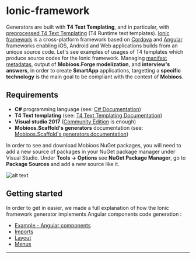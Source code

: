 # Ionic-framework

Generators are built with **T4 Text Templating**, and in particular, with [preprocessed T4 Text Templating](https://docs.microsoft.com/en-us/visualstudio/modeling/run-time-text-generation-with-t4-text-templates) (T4 Runtime text templates). [Ionic framework](https://ionicframework.com/) is a cross-platform framework based on [Cordova](https://cordova.apache.org/) and [Angular](https://angular.io/) frameworks enabling iOS, Android and Web applications builds from an unique source code. Let's see examples of usages of T4 templates which produce source codes for the Ionic framework. Managing [manifest metadatas](http://www.mobioos.ai), output of **Mobioos.Forge modelization**, and **interview's answers**, in order to create **SmartApp** applications, targetting a **specific technology** is the main goal to be compliant with the context of **Mobioos**.

## Requirements

- **C#** programming language (see: [C# Documentation](https://docs.microsoft.com/en-us/dotnet/csharp/programming-guide))
- **T4 Text templating** (see: [T4 Text Templating Documentation](https://docs.microsoft.com/en-us/visualstudio/modeling/code-generation-and-t4-text-templates))
- **Visual studio 2017** ([Community Edition](https://www.visualstudio.com/fr/downloads/) is enough)
- **Mobioos.Scaffold's generators** documentation (see: [Mobioos.Scaffold's generators documentation](https://github.com/Mobioos/Common-Scaffold))

In order to see and download Mobioos NuGet packages, you will need to add a new source of packages in your NuGet package manager under Visual Studio. Under **Tools -> Options** see **NuGet Package Manager**, go to **Package Sources** and add a new source like it.

![alt text](https://github.com/Mobioos/Ionic-framework/raw/master/docs/images/Mobioos_packages_source.jpg "Mobioos packages source")

## Getting started

In order to get in easier, we made a full explanation of how the Ionic framework generator implements Angular components code generation :

- [Example - Angular components](https://github.com/Mobioos/Ionic-framework/wiki/Example-Angular-Components)
- [Imports](https://github.com/Mobioos/Ionic-framework/wiki/Imports)
- [Layout](https://github.com/Mobioos/Ionic-framework/wiki/Layout)
- [Menus](https://github.com/Mobioos/Ionic-framework/wiki/Menus)

---